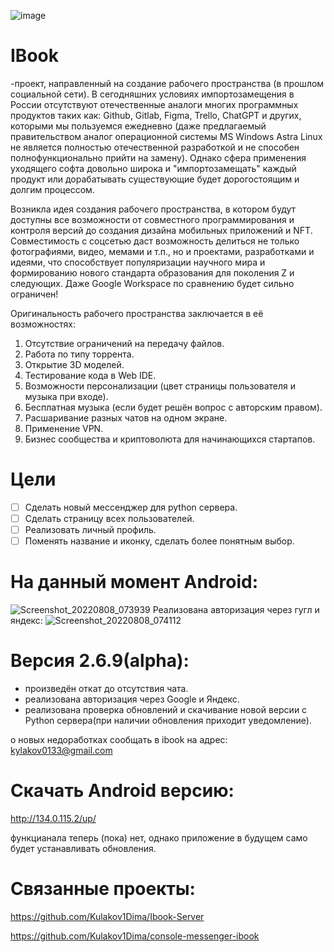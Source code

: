 ![image](https://user-images.githubusercontent.com/84613812/147426474-85751a47-9f96-41ce-b5c7-028277be2d97.png)

# IBook
-проект, направленный на создание рабочего пространства (в прошлом социальной сети). В сегодняшних условиях импортозамещения в России отсутствуют отечественные аналоги многих программных продуктов таких как: Github, Gitlab, Figma, Trello, ChatGPT и других, которыми мы пользуемся ежедневно (даже предлагаемый правительством аналог операционной системы MS Windows Astra Linux не является полностью отечественной разработкой и не способен полнофункционально прийти на замену). Однако сфера применения уходящего софта довольно широка и "импортозамещать" каждый продукт или дорабатывать существующие будет дорогостоящим и долгим процессом. 


  Возникла идея создания рабочего пространства, в котором будут доступны все возможности от совместного программирования и контроля версий до создания дизайна мобильных приложений и NFT. Совместимость с соцсетью даст возможность делиться не только фотографиями, видео, мемами и т.п., но и проектами, разработками и идеями, что способствует популяризации научного мира и формированию нового стандарта образования для поколения Z и следующих. Даже Google Workspaсe по сравнению будет сильно ограничен! 
  
  
  
  Оригинальность рабочего пространства заключается в её возможностях: 
1.  Отсутствие ограничений на передачу файлов.
2.  Работа по типу торрента.
3.  Открытие 3D моделей.
4.  Тестирование кода в Web IDE.
5.  Возможности персонализации (цвет страницы пользователя и музыка при входе).
6.  Бесплатная музыка (если будет решён вопрос с авторским правом).
7.  Расшаривание разных чатов на одном экране.
8.  Применение VPN.
9.  Бизнес сообщества и криптоволюта для начинающихся стартапов.
#
# Цели
- [ ] Сделать новый мессенджер для python сервера.
- [ ] Сделать страницу всех пользователей.
- [ ] Реализовать личный профиль.
- [ ] Поменять название и иконку, сделать более понятным выбор.
#
# На данный момент Android:
![Screenshot_20220808_073939](https://user-images.githubusercontent.com/84613812/183340567-191ca7aa-fbea-4752-a0a4-c7c566a29fc4.png)
Реализована авторизация через гугл и яндекс:
![Screenshot_20220808_074112](https://user-images.githubusercontent.com/84613812/183340692-cac69d28-5b95-49c7-8027-90ded5c2b58e.png)

# Версия 2.6.9(alpha):
- произведён откат до отсутствия чата.
- реализована авторизация через Google и Яндекс.
- реализована проверка обновлений и скачивание новой версии с Python сервера(при наличии обновления приходит уведомление).

о новых недоработках сообщать в ibook на адреc: kylakov0133@gmail.com

# Скачать Android версию:

http://134.0.115.2/up/

функцианала теперь (пока) нет, однако приложение в будущем само будет устанавливать обновления.

# Связанные проекты:

https://github.com/Kulakov1Dima/Ibook-Server

https://github.com/Kulakov1Dima/console-messenger-ibook
